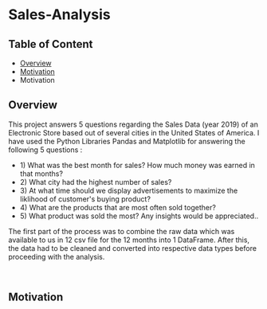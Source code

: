 <h1> Sales-Analysis </h1>
<h2> Table of Content </h2>

<ul>
  <li><a href='#overview'>Overview</a></li>
  <li><a href='#motivation'>Motivation</a></li>
  <li>Motivation</li>
  
</ul> 


<h2 id = 'overview'> Overview </h2>
<p>
This project answers 5 questions regarding the Sales Data (year 2019) of an Electronic Store based out of several cities in the United States of America. 
I have used the Python Libraries Pandas and Matplotlib for answering the following 5 questions :
  <ul>
  <li>1) What was the best month for sales? How much money was earned in that months?</li>
  <li>2) What city had the highest number of sales?</li>
  <li>3) At what time should we display advertisements to maximize the liklihood of customer's buying product?</li>
  <li>4) What are the products that are most often sold together?</li>
  <li>5) What product was sold the most? Any insights would be appreciated..</li>
  </ul>

The first part of the process was to combine the raw data which was available to us in 12 csv file for the 12 months into 1 DataFrame. After this, the data had to be cleaned and converted into respective data types before proceeding with the analysis.
</p>

<br>


<h2 id = 'motivation'> Motivation </h2>
<p>

</p>
